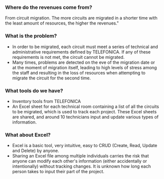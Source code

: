 ### Where do the revenues come from?
From circuit migration. The more circuits are migrated in a shorter time with the least amount of resources, the higher the revenues."

### What is the problem?
- In order to be migrated, each circuit must meet a series of technical and administrative requirements defined by TELEFONICA. If any of these requirements is not met, the circuit cannot be migrated.
- Many times, problems are detected on the eve of the migration date or at the moment of migration itself, leading to high levels of stress among the staff and resulting in the loss of resources when attempting to migrate the circuit for the second time.

### What tools do we have?
- Inventory tools from TELEFONICA
- An Excel sheet for each technical room containing a list of all the circuits to be migrated, which is used to track each project. These Excel sheets are shared, and around 10 technicians input and update various types of information.

### What about Excel?
- Excel is a basic tool, very intuitive, easy to CRUD (Create, Read, Update and Delete) by anyone.
- Sharing an Excel file among multiple individuals carries the risk that anyone can modify each other's information (either accidentally or intentionally) without tracking changes. It is unknown how long each person takes to input their part of the project.
